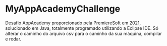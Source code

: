 # MyAppAcademyChallenge

Desafio AppAcademy proporcionado pela PremiereSoft em 2021, solucionado em Java, totalmente programado utilizando a Eclipse IDE.
Só alterar o caminho do arquivo csv para o caminho da sua máquina, compilar e rodar.
